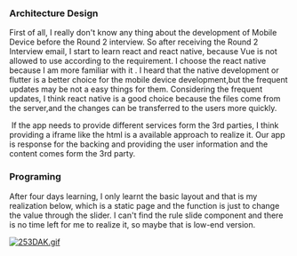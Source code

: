 ### Architecture Design

  First of all, I really don't know any thing about the development of Mobile Device before the Round 2 interview. So after receiving the Round 2 Interview email, I start to learn react and react native, because Vue is not allowed to use according to the requirement. I choose the react native because I am more familiar with it . I heard that the native development or flutter is a better choice for the mobile device development,but the frequent updates may be not a easy things for them.  Considering the frequent updates, I think react native is a good choice because the files come from the server,and  the changes can be transferred to the users more quickly.

​    If the app needs to provide different services form the 3rd parties, I think providing a iframe like the html is a  available approach to realize it. Our app is response for the backing and providing the user information and the content comes form the 3rd party.

### Programing

   After four days learning, I only learnt the basic layout and that is my realization below, which is a static page and the function is just to change the value through the slider. I can't find the rule slide component and there is no time left for me to realize it, so maybe that is  low-end version.

[![253DAK.gif](https://z3.ax1x.com/2021/06/12/253DAK.gif)](https://imgtu.com/i/253DAK)